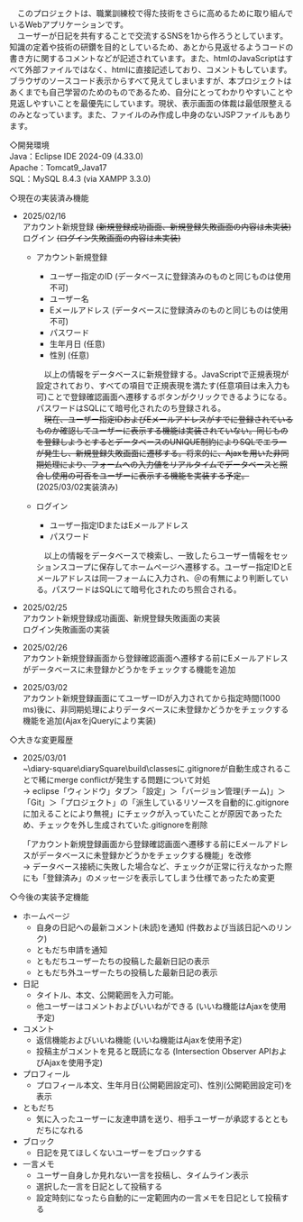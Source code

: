 　このプロジェクトは、職業訓練校で得た技術をさらに高めるために取り組んでいるWebアプリケーションです。  
　ユーザーが日記を共有することで交流するSNSを1から作ろうとしています。知識の定着や技術の研鑽を目的としているため、あとから見返せるようコードの書き方に関するコメントなどが記述されています。また、htmlのJavaScriptはすべて外部ファイルではなく、htmlに直接記述しており、コメントもしています。ブラウザのソースコード表示からすべて見えてしまいますが、本プロジェクトはあくまでも自己学習のためのものであるため、自分にとってわかりやすいことや見返しやすいことを最優先にしています。現状、表示画面の体裁は最低限整えるのみとなっています。また、ファイルのみ作成し中身のないJSPファイルもあります。  
  
◇開発環境  
 Java：Eclipse IDE 2024-09 (4.33.0)  
 Apache：Tomcat9_Java17  
 SQL：MySQL 8.4.3 (via XAMPP 3.3.0)  
  
◇現在の実装済み機能  

- 2025/02/16  
  アカウント新規登録 ~~(新規登録成功画面、新規登録失敗画面の内容は未実装)~~  
  ログイン ~~(ログイン失敗画面の内容は未実装)~~  
  
  - アカウント新規登録  
    - ユーザー指定のID (データベースに登録済みのものと同じものは使用不可)  
    - ユーザー名  
    - Eメールアドレス (データベースに登録済みのものと同じものは使用不可)  
    - パスワード  
    - 生年月日 (任意)  
    - 性別 (任意)  

    　以上の情報をデータベースに新規登録する。JavaScriptで正規表現が設定されており、すべての項目で正規表現を満たす(任意項目は未入力も可)ことで登録確認画面へ遷移するボタンがクリックできるようになる。パスワードはSQLにて暗号化されたのち登録される。  
    　~~現在、ユーザー指定IDおよびEメールアドレスがすでに登録されているものか確認してユーザーに表示する機能は実装されていない。同じものを登録しようとするとデータベースのUNIQUE制約によりSQLでエラーが発生し、新規登録失敗画面に遷移する。将来的に、Ajaxを用いた非同期処理により、フォームへの入力値をリアルタイムでデータベースと照合し使用の可否をユーザーに表示する機能を実装する予定。~~(2025/03/02実装済み)  
  
  - ログイン  
    - ユーザー指定IDまたはEメールアドレス  
    - パスワード

    　以上の情報をデータベースで検索し、一致したらユーザー情報をセッションスコープに保存してホームページへ遷移する。ユーザー指定IDとEメールアドレスは同一フォームに入力され、＠の有無により判断している。パスワードはSQLにて暗号化されたのち照合される。  

- 2025/02/25  
  アカウント新規登録成功画面、新規登録失敗画面の実装  
  ログイン失敗画面の実装  
  
- 2025/02/26  
  アカウント新規登録画面から登録確認画面へ遷移する前にEメールアドレスがデータベースに未登録かどうかをチェックする機能を追加  

- 2025/03/02  
  アカウント新規登録画面にてユーザーIDが入力されてから指定時間(1000 ms)後に、非同期処理によりデータベースに未登録かどうかをチェックする機能を追加(AjaxをjQueryにより実装)
  
◇大きな変更履歴  

- 2025/03/01  
  ~\diary-square\diarySquare\build\classesに.gitignoreが自動生成されることで稀にmerge conflictが発生する問題について対処  
  → eclipse「ウィンドウ」タブ＞「設定」＞「バージョン管理(チーム)」＞「Git」＞「プロジェクト」の「派生しているリソースを自動的に.gitignoreに加えることにより無視」にチェックが入っていたことが原因であったため、チェックを外し生成されていた.gitignoreを削除  
  
  「アカウント新規登録画面から登録確認画面へ遷移する前にEメールアドレスがデータベースに未登録かどうかをチェックする機能」を改修  
  → データベース接続に失敗した場合など、チェックが正常に行えなかった際にも「登録済み」のメッセージを表示してしまう仕様であったため変更  
  
◇今後の実装予定機能  

  - ホームページ  
    - 自身の日記への最新コメント(未読)を通知 (件数および当該日記へのリンク)  
    - ともだち申請を通知  
    - ともだちユーザーたちの投稿した最新日記の表示  
    - ともだち外ユーザーたちの投稿した最新日記の表示  
  - 日記  
    - タイトル、本文、公開範囲を入力可能。  
    - 他ユーザーはコメントおよびいいねができる (いいね機能はAjaxを使用予定)  
  - コメント  
    - 返信機能およびいいね機能 (いいね機能はAjaxを使用予定)  
    - 投稿主がコメントを見ると既読になる (Intersection Observer APIおよびAjaxを使用予定)  
  - プロフィール  
    - プロフィール本文、生年月日(公開範囲設定可)、性別(公開範囲設定可)を表示  
  - ともだち  
    - 気に入ったユーザーに友達申請を送り、相手ユーザーが承認するとともだちになれる  
  - ブロック  
    - 日記を見てほしくないユーザーをブロックする  
  - 一言メモ  
    - ユーザー自身しか見れない一言を投稿し、タイムライン表示  
    - 選択した一言を日記として投稿する  
    - 設定時刻になったら自動的に一定範囲内の一言メモを日記として投稿する  
